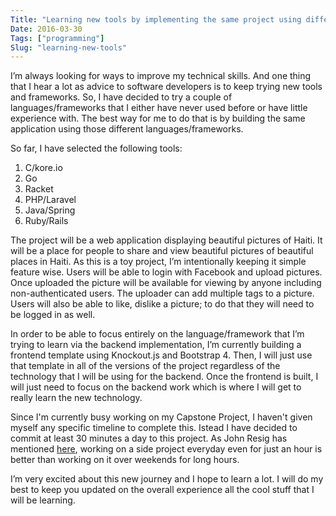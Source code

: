 ```yaml
---
Title: "Learning new tools by implementing the same project using different languages/frameworks."
Date: 2016-03-30
Tags: ["programming"]
Slug: "learning-new-tools"
---
```


I’m always looking for ways to improve my technical skills. And one thing that I hear a lot as advice to software developers is to keep trying new tools and frameworks. So, I have decided to try a couple of languages/frameworks that I either have never used before or have little experience with. The best way for me to do that is by building the same application using those different languages/frameworks. 

So far, I have selected the following tools:

1. C/kore.io
2. Go
3. Racket
4. PHP/Laravel
5. Java/Spring
6. Ruby/Rails


The project will be a web application displaying beautiful pictures of Haiti. It will be a place for people to share and view beautiful pictures of beautiful places in Haiti. As this is a toy project, I’m intentionally keeping it simple feature wise. Users will be able to login with Facebook and upload pictures. Once uploaded the picture will be available for viewing by anyone including non-authenticated users. The uploader can add multiple tags to a picture. Users will also be able to like, dislike a picture; to do that they will need to be logged in as well.  

In order to be able to focus entirely on the language/framework that I’m trying to learn via the backend implementation, I’m currently building a frontend template using Knockout.js and Bootstrap 4. Then, I will just use that template in all of the versions of the project regardless of the technology that I will be using for the backend. Once the frontend is built, I will just need to focus on the backend work which is where I will get to really learn the new technology.

Since I'm currently busy working on my Capstone Project, I haven't given myself any specific timeline to complete this. Istead I have decided to commit at least 30 minutes a day to this project. As John Resig has mentioned [here](http://ejohn.org/blog/write-code-every-day/), working on a side project everyday even for just an hour is better than working on it over weekends for long hours.

I’m very excited about this new journey and I hope to learn a lot. I will do my best to keep you updated on the overall experience all the cool stuff that I will be learning. 

